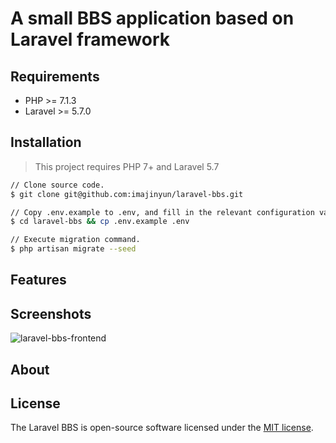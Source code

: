 # A small BBS application based on Laravel framework

## Requirements

* PHP >= 7.1.3
* Laravel >= 5.7.0

## Installation

> This project requires PHP 7+ and Laravel 5.7

```bash
// Clone source code.
$ git clone git@github.com:imajinyun/laravel-bbs.git

// Copy .env.example to .env, and fill in the relevant configuration values.
$ cd laravel-bbs && cp .env.example .env

// Execute migration command.
$ php artisan migrate --seed
```

## Features

## Screenshots

![laravel-bbs-frontend](https://entities.oss-cn-beijing.aliyuncs.com/laravel/bbs/screenshots/laravel-bbs-frontend.png)

## About

## License

The Laravel BBS is open-source software licensed under the [MIT license](https://opensource.org/licenses/MIT).
